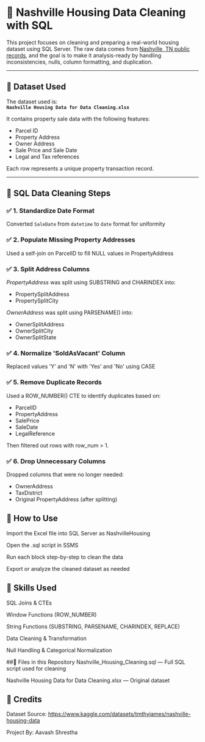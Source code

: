 # 🏡 Nashville Housing Data Cleaning with SQL

This project focuses on cleaning and preparing a real-world housing dataset using SQL Server. The raw data comes from [Nashville, TN public records](https://www.kaggle.com/datasets/tmthyjames/nashville-housing-data), and the goal is to make it analysis-ready by handling inconsistencies, nulls, column formatting, and duplication.

---

## 📂 Dataset Used

The dataset used is:  
**`Nashville Housing Data for Data Cleaning.xlsx`**

It contains property sale data with the following features:
- Parcel ID
- Property Address
- Owner Address
- Sale Price and Sale Date
- Legal and Tax references

Each row represents a unique property transaction record.

---

## 🧹 SQL Data Cleaning Steps

### ✅ 1. Standardize Date Format
Converted `SaleDate` from `datetime` to `date` format for uniformity

### ✅ 2. Populate Missing Property Addresses
Used a self-join on ParcelID to fill NULL values in PropertyAddress

### ✅ 3. Split Address Columns
*PropertyAddress* was split using SUBSTRING and CHARINDEX into:
   - PropertySplitAddress
   - PropertySplitCity

*OwnerAddress* was split using PARSENAME() into:
   - OwnerSplitAddress
   - OwnerSplitCity
   - OwnerSplitState
     
### ✅ 4. Normalize 'SoldAsVacant' Column
Replaced values 'Y' and 'N' with 'Yes' and 'No' using CASE

### ✅ 5. Remove Duplicate Records
Used a ROW_NUMBER() CTE to identify duplicates based on:
   - ParcelID
   - PropertyAddress
   - SalePrice
   - SaleDate
   - LegalReference

Then filtered out rows with row_num > 1.

### ✅ 6. Drop Unnecessary Columns
Dropped columns that were no longer needed:
   - OwnerAddress
   - TaxDistrict
   - Original PropertyAddress (after splitting)

## 🚀 How to Use
Import the Excel file into SQL Server as NashvilleHousing

Open the .sql script in SSMS

Run each block step-by-step to clean the data

Export or analyze the cleaned dataset as needed

## 🧠 Skills Used
SQL Joins & CTEs

Window Functions (ROW_NUMBER)

String Functions (SUBSTRING, PARSENAME, CHARINDEX, REPLACE)

Data Cleaning & Transformation

Null Handling & Categorical Normalization

##📎 Files in this Repository
Nashville_Housing_Cleaning.sql — Full SQL script used for cleaning

Nashville Housing Data for Data Cleaning.xlsx — Original dataset

## 🔗 Credits
Dataset Source: https://www.kaggle.com/datasets/tmthyjames/nashville-housing-data

Project By: Aavash Shrestha





